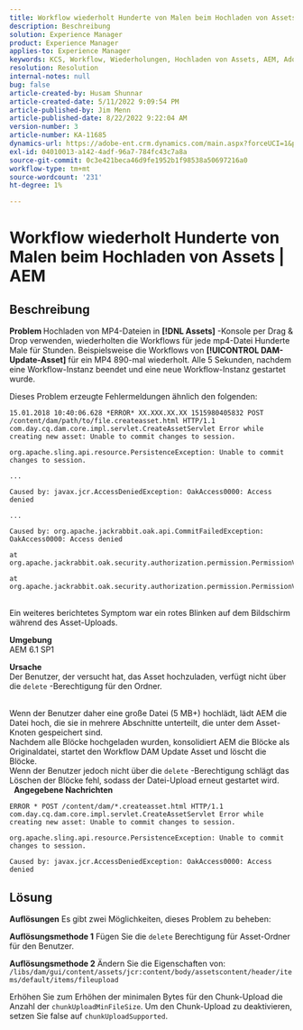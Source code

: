 ```yaml
---
title: Workflow wiederholt Hunderte von Malen beim Hochladen von Assets | AEM
description: Beschreibung
solution: Experience Manager
product: Experience Manager
applies-to: Experience Manager
keywords: KCS, Workflow, Wiederholungen, Hochladen von Assets, AEM, Adobe Experience Manager, 6.1
resolution: Resolution
internal-notes: null
bug: false
article-created-by: Husam Shunnar
article-created-date: 5/11/2022 9:09:54 PM
article-published-by: Jim Menn
article-published-date: 8/22/2022 9:22:04 AM
version-number: 3
article-number: KA-11685
dynamics-url: https://adobe-ent.crm.dynamics.com/main.aspx?forceUCI=1&pagetype=entityrecord&etn=knowledgearticle&id=b13e57af-6ed1-ec11-a7b5-00224809c399
exl-id: 04010013-a142-4adf-96a7-784fc43c7a8a
source-git-commit: 0c3e421beca46d9fe1952b1f98538a50697216a0
workflow-type: tm+mt
source-wordcount: '231'
ht-degree: 1%

---
```


# Workflow wiederholt Hunderte von Malen beim Hochladen von Assets | AEM

## Beschreibung


<b>Problem </b>
Hochladen von MP4-Dateien in <b>[!DNL Assets]</b> -Konsole per Drag &amp; Drop verwenden, wiederholten die Workflows für jede mp4-Datei Hunderte Male für Stunden.
Beispielsweise die Workflows von <b>[!UICONTROL DAM-Update-Asset]</b> für ein MP4 890-mal wiederholt. Alle 5 Sekunden, nachdem eine Workflow-Instanz beendet und eine neue Workflow-Instanz gestartet wurde.

Dieses Problem erzeugte Fehlermeldungen ähnlich den folgenden:


```
15.01.2018 10:40:06.628 *ERROR* XX.XXX.XX.XX 1515980405832 POST /content/dam/path/to/file.createasset.html HTTP/1.1 com.day.cq.dam.core.impl.servlet.CreateAssetServlet Error while creating new asset: Unable to commit changes to session.

org.apache.sling.api.resource.PersistenceException: Unable to commit changes to session.

...

Caused by: javax.jcr.AccessDeniedException: OakAccess0000: Access denied

...

Caused by: org.apache.jackrabbit.oak.api.CommitFailedException: OakAccess0000: Access denied

at org.apache.jackrabbit.oak.security.authorization.permission.PermissionValidator.checkPermissions(PermissionValidator.java:212)

at org.apache.jackrabbit.oak.security.authorization.permission.PermissionValidator.childNodeDeleted(PermissionValidator.java:168)
```


<br>Ein weiteres berichtetes Symptom war ein rotes Blinken auf dem Bildschirm während des Asset-Uploads.

<b>Umgebung</b>
<br>AEM 6.1 SP1

<b>Ursache </b>
<br>Der Benutzer, der versucht hat, das Asset hochzuladen, verfügt nicht über die `delete` -Berechtigung für den Ordner.

<br>Wenn der Benutzer daher eine große Datei (5 MB+) hochlädt, lädt AEM die Datei hoch, die sie in mehrere Abschnitte unterteilt, die unter dem Asset-Knoten gespeichert sind.
<br>Nachdem alle Blöcke hochgeladen wurden, konsolidiert AEM die Blöcke als Originaldatei, startet den Workflow DAM Update Asset und löscht die Blöcke.
<br>Wenn der Benutzer jedoch nicht über die `delete` -Berechtigung schlägt das Löschen der Blöcke fehl, sodass der Datei-Upload erneut gestartet wird.
<br> 
<b>Angegebene Nachrichten</b>



```
ERROR * POST /content/dam/*.createasset.html HTTP/1.1 com.day.cq.dam.core.impl.servlet.CreateAssetServlet Error while creating new asset: Unable to commit changes to session.

org.apache.sling.api.resource.PersistenceException: Unable to commit changes to session.

Caused by: javax.jcr.AccessDeniedException: OakAccess0000: Access denied
```



## Lösung


<b>Auflösungen</b>
Es gibt zwei Möglichkeiten, dieses Problem zu beheben:<b> </b>

<b>Auflösungsmethode 1</b>
Fügen Sie die `delete` Berechtigung für Asset-Ordner für den Benutzer.

<b>Auflösungsmethode 2</b>
Ändern Sie die Eigenschaften von:
`/libs/dam/gui/content/assets/jcr:content/body/assetscontent/header/items/default/items/fileupload`

Erhöhen Sie zum Erhöhen der minimalen Bytes für den Chunk-Upload die Anzahl der `chunkUploadMinFileSize`.
Um den Chunk-Upload zu deaktivieren, setzen Sie false auf `chunkUploadSupported`.
